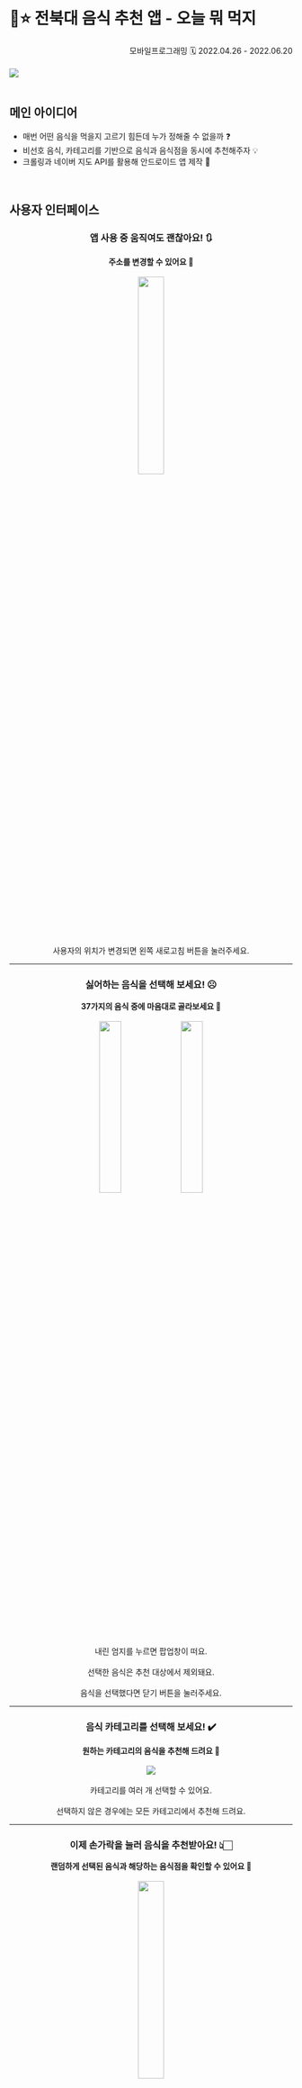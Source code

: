 # 🍴⭐ 전북대 음식 추천 앱 - 오늘 뭐 먹지

<div align="right">
  모바일프로그래밍
  🗓️ 2022.04.26 - 2022.06.20
</div>
<br>

<img src="https://github.com/irrso/mobile-programming-oneul-mwo-meokji/assets/105829324/f4a85689-9838-49ed-b82e-6cbb88db5cf7">
<br><br>

## 메인 아이디어
- 매번 어떤 음식을 먹을지 고르기 힘든데 누가 정해줄 수 없을까 ❓
- 비선호 음식, 카테고리를 기반으로 음식과 음식점을 동시에 추천해주자 💡
- 크롤링과 네이버 지도 API를 활용해 안드로이드 앱 제작 📲
<br>

## 사용자 인터페이스
<!--메인화면-->
<h3 align="center">
   앱 사용 중 움직여도 괜찮아요! 🔃
</h3>
<div align="center">

  **주소를 변경할 수 있어요 🤍** <br><br>
  <img src="https://github.com/irrso/mobile-programming-oneul-mwo-meokji/assets/105829324/95dee8d6-abba-4b2f-a019-ce49a5c2f0a3" width="30%" height="auto">
  <br><br>
  사용자의 위치가 변경되면 왼쪽 새로고침 버튼을 눌러주세요.
</div>
<hr>

<!--비선호음식-->
<h3 align="center">
   싫어하는 음식을 선택해 보세요! ☹️
</h3>
<div align="center">

  **37가지의 음식 중에 마음대로 골라보세요 🤍** <br><br>
  <img src="https://github.com/irrso/mobile-programming-oneul-mwo-meokji/assets/105829324/0bd9361a-0709-44e3-9fd8-df45ffdd7b58" width="28%" height="auto">
  <img src="https://github.com/irrso/mobile-programming-oneul-mwo-meokji/assets/105829324/614f3b43-0f67-454e-8f05-cfcb0a32cdda" width="28%" height="auto">
  <br><br>
  내린 엄지를 누르면 팝업창이 떠요.<br><br>
  선택한 음식은 추천 대상에서 제외돼요.<br><br>
  음식을 선택했다면 닫기 버튼을 눌러주세요.
</div>
<hr>

<!--카테고리-->
<h3 align="center">
   음식 카테고리를 선택해 보세요! ✔️
</h3>
<div align="center">

  **원하는 카테고리의 음식을 추천해 드려요 🤍** <br><br>
  <img src="https://github.com/irrso/mobile-programming-oneul-mwo-meokji/assets/105829324/56f9cb2c-1541-44b8-8555-71bdeabde3a3">
  <br><br>
  카테고리를 여러 개 선택할 수 있어요.<br><br>
  선택하지 않은 경우에는 모든 카테고리에서 추천해 드려요.
</div>
<hr>

<!--추천버튼-->
<h3 align="center">
   이제 손가락을 눌러 음식을 추천받아요! 👆🏻
</h3>
<div align="center">

  **랜덤하게 선택된 음식과 해당하는 음식점을 확인할 수 있어요 🤍** <br><br>
  <img src="https://github.com/irrso/mobile-programming-oneul-mwo-meokji/assets/105829324/b3bc6a23-af81-48bc-9943-1318ac5f7b45" width="30%" height="auto">
  <br><br>
  화면을 옆으로 넘기면 다른 음식점을 확인할 수 있어요.<br><br>
  다른 음식을 추천받고 싶다면 손가락을 다시 한번 눌러주세요.
</div>
<hr>

<!--거리,평점-->
<h3 align="center">
   음식점을 고르기 어렵다면 이 기능을 사용해 보세요! 🤔
</h3>
<div align="center">

  **거리순과 평점순으로 음식점들을 정렬할 수 있어요 🤍** <br><br>
  <img src="https://github.com/irrso/mobile-programming-oneul-mwo-meokji/assets/105829324/eb06abc6-7eac-4340-b75c-5125bc22573d" width="60%" height="auto"><br>
  <img src="https://github.com/irrso/mobile-programming-oneul-mwo-meokji/assets/105829324/95a3609b-b1ef-41c1-8f27-91b41f355b43" width="60%" height="auto">
  <br><br>
  거리순을 누르면 사용자와 거리가 가까운 순서대로 음식점을 확인할 수 있어요.<br><br>
  평점순을 누르면 평점이 높은 순서대로 음식점을 확인할 수 있어요.
</div>
<hr>

<!--음식점정보-->
<h3 align="center">
   음식점 화면을 눌러 정보를 확인해 보세요! 😋
</h3>
<div align="center">

  **팝업창에서 전화번호와 영업시간을 확인할 수 있어요 🤍** <br><br>
  <img src="https://github.com/irrso/mobile-programming-oneul-mwo-meokji/assets/105829324/4b280325-5acb-4412-919e-a00cf3b16afc" width="30%" height="auto">
  <br>
</div>
<hr>

<!--지도-->
<h3 align="center">
   하단의 지도 버튼을 눌러서 위치를 확인해봐요! 🗺️
</h3>
<div align="center">

  **네이버 지도에서 음식점의 위치를 확인할 수 있어요 🤍** <br><br>
  <img src="https://github.com/irrso/mobile-programming-oneul-mwo-meokji/assets/105829324/71f449a1-7770-4515-943f-657c0304c397" width="30%" height="auto">
  <br>
</div>
<br>

## 발표 영상
<a href="https://youtu.be/4uJ0ucmKLG8"><img src="https://img.shields.io/badge/Youtube-FF0000.svg?style=flat-square&logo=youtube&logoColor=white"/></a>
<br><br>

## 역할 분담
|팀원|팀원|
|:--:|:--:|
|[오소영](https://github.com/irrso)|[정성문](https://github.com/tjdans6342)|
|디자인 설계 및 XML 구현<br>네이버 지도 API 연동<br>기능 로직 구현 보조<br>형상관리|음식점 정보 크롤링<br>기능 로직 구현<br>발표|
<br>

## 기술 스택
|분류|기술 스택|
|:--:|--|
|크롤링|<img src="https://img.shields.io/badge/Selenium-43B02A.svg?style=flat-square&logo=selenium&logoColor=white"/> <img src="https://img.shields.io/badge/Python-3776AB.svg?style=flat-square&logo=python&logoColor=white"/>|
|앱 제작|<img src="https://img.shields.io/badge/Android-34A853.svg?style=flat-square&logo=android&logoColor=white"/> <img src="https://img.shields.io/badge/Android Studio-3DDC84.svg?style=flat-square&logo=androidstudio&logoColor=white"/> <img src="https://img.shields.io/badge/Java-007396.svg?style=flat-square&logo=java&logoColor=white"/> <img src="https://img.shields.io/badge/Naver Cloud Platform-03C75A.svg?style=flat-square&logo=naver&logoColor=white"/>|
|협업|<img src="https://img.shields.io/badge/KakaoTalk-FFCD00.svg?style=flat-square&logo=kakaotalk&logoColor=black"/> <img src="https://img.shields.io/badge/GitHub-181717.svg?style=flat-square&logo=github&logoColor=white"/>|

### Selenium
- 음식점들의 이름, 카테고리, 전화번호, 영업시간 등을 수집하기 위해 사용
- `crawling.xls`로 데이터 저장

### Naver Cloud Platform
- `Reverse Geocoding API` 사용
- 좌표를 도로명 주소로 변환하여 현재 사용자의 주소를 나타냄
<br>

## 시스템 개요
<!--xml 레이아웃--> <!--MainActivity, CreateBasicInfo, DislikeFragment, GetFood, InfoFragment, ShopFragment 구조-->
<br>

## 시스템 기능
### 주소 가져오기
- `setLocation()` 함수를 호출하여 GPS로 현재 위도, 경도를 가져옴
- `getaddress()` 함수를 호출하여 `Reverse Geocoding API`를 사용 [^id1]
   [^id1]: 🚩 초기에는 `Geocoder` 클래스를 사용하였지만, 도로명 주소로 변환되지 않아 정확한 주소를 받아 올 수 없어 변경
- HTTP 요청을 보내고 응답을 받아 도로명 주소를 가져옴
- 도로명 주소 미발견 시 지번 주소를 가져옴
<details>
    <summary> <img src="https://img.shields.io/badge/MainActivity.Java-007396.svg?style=flat-square"/> </summary>

  ```Java
   @Override
    protected void onCreate(Bundle savedInstanceState) {
        super.onCreate(savedInstanceState);
        setContentView(R.layout.activity_main);

        /// 현재주소 업데이트
        ActivityCompat.requestPermissions(MainActivity.this, REQUIRED_PERMISSIONS, 100);
        location_t = findViewById(R.id.location_t);
        setLocation(); location_t.setText(getaddress());
        refreshBtn = findViewById(R.id.refresh);
        refreshBtn.setOnClickListener(new View.OnClickListener() {
            @Override
            public void onClick(View view) {
                setLocation();
                runOnUiThread(new Runnable() {
                    @Override
                    public void run() {
                        location_t.setText(getaddress());
                    }
                });
            }
        });

    // 경도,위도
    public void setLocation(){
        gpsTracker = new GpsTracker(MainActivity.this);
        latitude = gpsTracker.getLatitude();
        longitude = gpsTracker.getLongitude();
    }

    /// 주소 가져오기
    public String getaddress() {
        String finalAddress = "도로명주소 미발견";
        String finalAddress2 = "지번주소 미발견";
        try {
            BufferedReader bufferedReader = null;
            StringBuilder stringBuilder = new StringBuilder();
            String coord = longitude+","+latitude;
            Log.d("coord", coord);
            String query = "https://naveropenapi.apigw.ntruss.com/map-reversegeocode/v2/gc?request=coordsToaddr&coords="
                    + coord + "&sourcecrs=epsg:4326&output=json&orders=roadaddr&output=xml";
            URL url = null;
            HttpURLConnection conn = null;

            BufferedReader bufferedReader2 = null;
            StringBuilder stringBuilder2 = new StringBuilder();
            String query2 = "https://naveropenapi.apigw.ntruss.com/map-reversegeocode/v2/gc?request=coordsToaddr&coords="
                    + coord + "&sourcecrs=epsg:4326&output=json&orders=addr&output=xml";
            URL url2 = null;
            HttpURLConnection conn2 = null;

            try {
                url = new URL(query);
                url2 = new URL(query2);
                Log.d("request", "URL 됨");
            } catch (MalformedURLException e) {
                Log.d("request", "URL 안됨");
            }
            try {
                conn = (HttpURLConnection) url.openConnection();
                conn2 = (HttpURLConnection) url2.openConnection();
            } catch (IOException e) {
                Log.d("request", "http 안됨");
            }

            //도로명 주소
            if (conn != null) {
                conn.setConnectTimeout(5000);
                conn.setReadTimeout(5000);
                try {
                    conn.setRequestMethod("GET");
                    Log.d("request", "conn 됨");
                } catch (ProtocolException e) {
                    Log.d("request", "conn 안됨");
                }
                conn.setRequestProperty("X-NCP-APIGW-API-KEY-ID", "3hxuop6xkd");
                conn.setRequestProperty("X-NCP-APIGW-API-KEY", "illyoSwD97UiNVfZs4SI4eso09HNJ0CHjHAeRgh2");
                conn.setDoInput(true);

                int responseCode = 0;
                try {
                    responseCode = conn.getResponseCode();
                    Log.d("request", responseCode + "");
                } catch (IOException e) {
                    Log.d("request", "responseCode 안됨");
                }

                if (responseCode == 200) {
                    bufferedReader = new BufferedReader(new InputStreamReader(conn.getInputStream()));
                } else {
                    bufferedReader = new BufferedReader(new InputStreamReader(conn.getErrorStream()));
                    Log.d("request", "if responseCode 안됨");
                }

                String line = null;
                while ((line = bufferedReader.readLine()) != null) {
                    stringBuilder.append(line + "\n");
                }

                Gson gson = new Gson();
                Log.d("request", String.valueOf(stringBuilder));
                Addresses address = gson.fromJson(String.valueOf(stringBuilder), Addresses.class);
                if (address.results.length != 0) {
                    finalAddress = address.results[0].region.area2.name+" ";
                    finalAddress += address.results[0].region.area3.name+" ";
                    finalAddress += address.results[0].land.name+" ";
                    finalAddress += address.results[0].land.number1;
                }
                Log.d("request", finalAddress);
                bufferedReader.close();
                conn.disconnect();
            }

            //지번 주소
            if (conn2 != null) {
                conn2.setConnectTimeout(5000);
                conn2.setReadTimeout(5000);
                try {
                    conn2.setRequestMethod("GET");
                    Log.d("request2", "conn 됨");
                } catch (ProtocolException e) {
                    Log.d("request2", "conn 안됨");
                }
                conn2.setRequestProperty("X-NCP-APIGW-API-KEY-ID", "3hxuop6xkd");
                conn2.setRequestProperty("X-NCP-APIGW-API-KEY", "illyoSwD97UiNVfZs4SI4eso09HNJ0CHjHAeRgh2");
                conn2.setDoInput(true);

                int responseCode2 = 0;
                try {
                    responseCode2 = conn.getResponseCode();
                    Log.d("request2", responseCode2 + "");
                } catch (IOException e) {
                    Log.d("request2", "responseCode 안됨");
                }

                if (responseCode2 == 200) {
                    bufferedReader2 = new BufferedReader(new InputStreamReader(conn2.getInputStream()));
                } else {
                    bufferedReader2 = new BufferedReader(new InputStreamReader(conn2.getErrorStream()));
                    Log.d("request", "if responseCode 안됨");
                }

                String line2 = null;
                while ((line2 = bufferedReader2.readLine()) != null) {
                    stringBuilder2.append(line2 + "\n");
                }

                Gson gson2 = new Gson();
                Log.d("request2", String.valueOf(stringBuilder2));
                Addresses address2 = gson2.fromJson(String.valueOf(stringBuilder2), Addresses.class);
                finalAddress2 = address2.results[0].region.area2.name+" ";
                finalAddress2 += address2.results[0].region.area3.name+" ";
                finalAddress2 += address2.results[0].land.number1;
                if (address2.results[0].land.number2.length() != 0) finalAddress2 += "-" + address2.results[0].land.number2;
                Log.d("request2", finalAddress2);
                bufferedReader2.close();
                conn2.disconnect();
            }
        } catch (IOException e) {
            e.printStackTrace();
        }
        if(finalAddress != "도로명주소 미발견"){ return finalAddress; }
        else{ return finalAddress2; }
    }
  ```
</details>

### 팝업창 띄우기
- `DialogFragment`를 커스텀하여 팝업창 형식으로 구현 [^id2]
  [^id2]: 🚩 초기에는 `ExpendableListView`로 구현하였으나 사용 편의성을 위해 팝업 형식으로 구현

<details>
    <summary> <img src="https://img.shields.io/badge/DislikeFragment.Java-007396.svg?style=flat-square"/> </summary>

  ```Java
   public class DislikeFragment extends DialogFragment {

    Button closeBtn;
    Button[] disBtn = new Button[37];
    int[] dId = {
            R.id.bibimbap, R.id.calgooksu, R.id.gooksu, R.id.gookbap, R.id.haejanggook, R.id.gopchang, R.id.ssapbap, R.id.budaezzigae, R.id.zzimdark, R.id.soondae,
            R.id.naengmyen, R.id.gogi, R.id.zockbal, R.id.dosirock, R.id.pasta, R.id.dongas, R.id.steak, R.id.pizza, R.id.pilaf, R.id.hamburger,
            R.id.sandwitch, R.id.toast, R.id.kebap, R.id.soba, R.id.ramen, R.id.chobap, R.id.hoe, R.id.yeoneh, R.id.oodong, R.id.kare,
            R.id.zzazangmyen, R.id.zzamppong, R.id.maratang, R.id.tangsuyook, R.id.tteokboki, R.id.kimbap, R.id.chicken
    };

    /*public DislikeFragment() {
        // Required empty public constructor
    }

    public static DislikeFragment newInstance(String param1, String param2) {
        DislikeFragment fragment = new DislikeFragment();
        return fragment;
    }*/

    @Override
    public void onCreate(Bundle savedInstanceState) {
        super.onCreate(savedInstanceState);
        setStyle(STYLE_NO_TITLE, R.style.custom_dialog);
    }

    @Override
    public View onCreateView(LayoutInflater inflater, ViewGroup container,
                             Bundle savedInstanceState) {
        View view = inflater.inflate(R.layout.fragment_dislike, container, false);

        closeBtn = view.findViewById(R.id.closeBtn);
        closeBtn.setOnClickListener(new View.OnClickListener() {
            @Override
            public void onClick(View view) {
                dismiss();
            }
        });

        // 비선호 버튼 클릭
        for(int i = 0; i < 37; i++){
            disBtn[i] = view.findViewById(dId[i]);
            int index = i;
            disBtn[i].setOnClickListener(new View.OnClickListener() {
                @Override
                public void onClick(View view) {
                    setClicked(index);
                }
            });
            // 길게 누르면 선호 쌉가능
            disBtn[i].setOnLongClickListener(new View.OnLongClickListener() {
                @Override
                public boolean onLongClick(View view) {
                    setLongClicked(index);
                    return true;
                }
            });
        }

        //값 복원
        for (int i = 0; i < 37; i++) {
            if(((MainActivity)MainActivity.context).dislike[i] == true){
                disBtn[i].setBackgroundResource(R.drawable.button_round_clicked); disBtn[i].setTextColor(Color.WHITE);}
        }

        return view;
    }

    public void setClicked(int i){
        if(((MainActivity)MainActivity.context).dislike[i] == false){ disBtn[i].setBackgroundResource(R.drawable.button_round_clicked); disBtn[i].setTextColor(Color.WHITE); ((MainActivity)MainActivity.context).dislike[i] = true;}
        else{ disBtn[i].setBackgroundResource(R.drawable.button_round); disBtn[i].setTextColor(Color.parseColor("#919191")); ((MainActivity)MainActivity.context).dislike[i] = false; }
    }

    public void setLongClicked(int idx) {
        for (int i=0; i<37; i++) {
            disBtn[i].setBackgroundResource(R.drawable.button_round_clicked);
            disBtn[i].setTextColor(Color.WHITE);
            ((MainActivity)MainActivity.context).dislike[i] = true;
        }
        setClicked(idx);
    }
}
  ```
</details>

<details>
    <summary> <img src="https://img.shields.io/badge/InfoFragment.Java-007396.svg?style=flat-square"/> </summary>

  ```Java
   public class InfoFragment extends DialogFragment {

    Button closeBtn2, phoneImg, timeImg;
    TextView name, classification, phoneNum, phoneNum_t, worktime, worktime_t;

    /*public InfoFragment() {
        // Required empty public constructor
    }

    public static InfoFragment newInstance(String param1, String param2) {
        InfoFragment fragment = new InfoFragment();
        Bundle args = new Bundle();
        fragment.setArguments(args);
        return fragment;
    }*/

    @Override
    public void onCreate(Bundle savedInstanceState) {
        super.onCreate(savedInstanceState);
        setStyle(STYLE_NO_TITLE, R.style.custom_dialog);
    }

    @Override
    public View onCreateView(LayoutInflater inflater, ViewGroup container,
                             Bundle savedInstanceState) {
        View view =  inflater.inflate(R.layout.fragment_info, container, false);

        name = view.findViewById(R.id.name);
        classification = view.findViewById(R.id.classification);
        phoneNum = view.findViewById(R.id.phoneNum);
        worktime = view.findViewById(R.id.worktime);
        phoneNum_t = view.findViewById(R.id.phoneNum_t);
        worktime_t = view.findViewById(R.id.worktime_t);
        phoneImg = view.findViewById(R.id.phoneImg);
        timeImg = view.findViewById(R.id.timeImg);

        transContext();

        closeBtn2 = view.findViewById(R.id.closeBtn2);
        closeBtn2.setOnClickListener(new View.OnClickListener() {
            @Override
            public void onClick(View view) {
                dismiss();
            }
        });
        return view;
    }

    public void transContext(){
        for (int i = 0; i < ((MainActivity)MainActivity.context).num_page; i++){
            if(((MainActivity)MainActivity.context).pager.getCurrentItem() == i){
                name.setText(((MainActivity)MainActivity.context).name[i]);
                classification.setText(((MainActivity)MainActivity.context).classfication[i]);
                if (((MainActivity)MainActivity.context).phoneNum[i].charAt(0) != '0') phoneNum.setText("전화번호 정보 없음");
                else phoneNum.setText(((MainActivity)MainActivity.context).phoneNum[i]);
                worktime.setText(((MainActivity)MainActivity.context).worktime[i]);
                if(((MainActivity)MainActivity.context).name[i] != null){
                    phoneNum_t.setText("전화번호"); phoneImg.setVisibility(View.VISIBLE);
                    worktime_t.setText("영업시간"); timeImg.setVisibility(View.VISIBLE);
                }
            }
        }
    }
}
  ```
</details>

### 추천 기능
- `CreateGetGood()` 함수를 호출하여 `GetFood` 객체 `GF` 생성
- `SetSortedPage()` 함수를 호출하여 `setShop()`, `setPager()` 함수 호출
- `CreateBasicInfo` 객체 `CBI` 생성하여 `get_path()` 함수를 호출하여 `crawling.xls`에서 음식점 데이터 가져옴

<details>
    <summary> <img src="https://img.shields.io/badge/MainActivity.Java-007396.svg?style=flat-square"/> </summary>

  ```Java
        /// selectBtn 클릭
        selectBtn = findViewById(R.id.selectBtn);
        selectBtn.setOnClickListener(new View.OnClickListener() {
            @Override
            public void onClick(View view) {
                CreateGetFood(); // GetFood() 객체 생성
                setSortedPage(); // 옵션에 맞게 가게 띄우기
            }
        });

        context = this; //MainActivity 변수 사용

        CreateBasicInfo CBI =  new CreateBasicInfo();
        basicInfo = CBI.basicInfo;
        nameToIdx = CBI.nameToIdx;


    /// 엑셀 불러오기
    public InputStream get_path() {
        try {
            InputStream temp_is = getBaseContext().getResources().getAssets().open("crawling.xls");
            return temp_is;
        } catch (Exception e){
            e.printStackTrace();
            Log.d("crawling", "안됨");
            return null;
        }
    }


    // GetFood() 객체 생성
    public void CreateGetFood() {
        // 카테고리 업데이트
        for (int i=0; i<37; i++) categoryFoods[i] = false;
        for (int i=0; i<6; i++) {
            if (category[i]) {
                for (Integer j : categoryList.get(i)) categoryFoods[j] = true;
            }
        }
        // GetFood 객체 생성
        GF = new GetFood(context);
    }


    // 정렬 옵션에 맞게 띄우기
    public void setSortedPage() {
        num_page = GF.SIZE; // 페이지 개수 지정
        setShop();
        setPager();
        mapBtn.setVisibility(View.VISIBLE); infoBtn.setVisibility(View.VISIBLE);
        leftBtn.setVisibility(View.VISIBLE); rightBtn.setVisibility(View.VISIBLE);
        food_t = findViewById(R.id.food_t); food_t.setText(GF.food);
        Log.d("dist", latitude+","+longitude);
    }
  ```
</details>

<details>
    <summary> <img src="https://img.shields.io/badge/GetFood.Java-007396.svg?style=flat-square"/> </summary>

  ```Java
   public GetFood(Context context) { // 입력(double latitude, double longitude) => distanceInfo
        // 랜덤하게 음식 하나 뽑기
        int foodIdx;
        {
            // 카테고리 음식 & 비선호 음식 처리
            boolean isNotSelected = true;
            for (int i = 0; i < 6; i++) {
                if (category[i]) isNotSelected = false;
            }
            if (isNotSelected) {
                for (int i = 0; i < 37; i++) categoryFoods[i] = true;
            }

            // 예외인 경우 처리 (뽑힐 후보가 없는 경우)
            boolean flag = false;
            for (int i = 0; i < 37; i++) {
                if (!dislike[i] && categoryFoods[i]) flag = true;
            }
            if (!flag) { // 예외 처리 (비선호가 37개인 경우)
                Toast.makeText(context, "카테고리와 비선호 음식을 확인해주세요.", Toast.LENGTH_SHORT).show();
                for (int i = 0; i < 37; i++) dislike[i] = false;
            }

            // 후보 중에서 랜덤하게 선택
            while (true) {
                foodIdx = random.nextInt(37);
                if (!dislike[foodIdx] && categoryFoods[foodIdx]) break;
            }
        }
        food = idxToName[foodIdx];
        SIZE = basicInfo.get(foodIdx).size();
        Log.d("getFood", food + " / " + foodIdx + " / " + SIZE); //


        // 거리 계산해서 basicInfo 의 distance 에 넣기
        {
            double cur_lat = ((MainActivity)MainActivity.context).longitude;
            double cur_lon = ((MainActivity)MainActivity.context).latitude;
            for (int i=0; i<SIZE; i++) {
                double shop_lat = Double.parseDouble(basicInfo.get(foodIdx).get(i).latitude);
                double shop_lon = Double.parseDouble(basicInfo.get(foodIdx).get(i).longitude);
                double dist = calculateDistance(cur_lat, cur_lon, shop_lat, shop_lon);
                dist = Math.round(dist*1000);
                basicInfo.get(foodIdx).get(i).distance = dist;
            }
        }


        // 랜덤 배열 만들기
        int[] randomIdx = new int[SIZE]; {
            Integer[] array = new Integer[SIZE];
            for (int i = 0; i < SIZE; i++) array[i] = i;
            List<Integer> list = Arrays.asList(array);

            Collections.shuffle(list);
            list.toArray(array);
            for (int i=0; i<SIZE; i++) randomIdx[i] = array[i];
        }
        for (int i=0; i<SIZE; i++) randomInfo.add(basicInfo.get(foodIdx).get(randomIdx[i]));


        // 평점 배열 만들기
        int[] rankIdx = new int[SIZE]; {
            double[][] array = new double[SIZE][2];
            for (int i=0; i<SIZE; i++) {
                double rank;
                {
                    String rankStr = basicInfo.get(foodIdx).get(i).rank;
                    try {
                        rank = Double.parseDouble(rankStr);
                    } catch (Exception e) {
                        rank = 0.0;
                    }
                }

                int idx = i;

                array[i][0] = rank;
                array[i][1] = idx;
            }
            Arrays.sort(array, Comparator.comparingDouble(o1 -> o1[0]));

            double[][] array2 = new double[SIZE][2];
            for (int i=0; i<SIZE; i++) {
                array2[i][0] = array[SIZE-i-1][0];
                array2[i][1] = array[SIZE-i-1][1];
            }

            for (int i=0; i<SIZE; i++) rankIdx[i] = (int) array2[i][1];
        }
        for (int i=0; i<SIZE; i++) rankInfo.add(basicInfo.get(foodIdx).get(rankIdx[i]));
  ```
</details>

<details>
    <summary> <img src="https://img.shields.io/badge/CreateBasicInfo.Java-007396.svg?style=flat-square"/> </summary>

  ```Java
   public class CreateBasicInfo {
    Vector<Vector<BasicInfo>> basicInfo = new Vector<Vector<BasicInfo>>(37);
    HashMap<String, Integer> nameToIdx = new HashMap<String, Integer>();


    public CreateBasicInfo() {
        for(int i=0; i<37; i++) basicInfo.add(new Vector<BasicInfo>());

        String[] foods = ((MainActivity)MainActivity.context).idxToName;

        // 엑셀에서 데이터 받아오기
        try {
            InputStream is = ((MainActivity)MainActivity.context).get_path();
            POIFSFileSystem fs = new POIFSFileSystem(is);
            HSSFWorkbook wb = new HSSFWorkbook(fs);

            for (int foodIdx=0; foodIdx<foods.length; foodIdx++) {
                // name -> idx 매핑
                nameToIdx.put(foods[foodIdx], foodIdx);

//                Log.d("crawling", "food idx is : " + foodIdx + " " + foods[foodIdx]); //
                Log.d("crawling", "food idx is : " + nameToIdx.get(foods[foodIdx]) + " " + foods[foodIdx]); //
                Sheet sheet = wb.getSheet(foods[foodIdx]);

                for (int i = 0; i < sheet.getPhysicalNumberOfRows(); i++) {
                    if (i == 0) continue;
                    Row row = sheet.getRow(i);
                    String[] s = new String[9];

                    if (row != null) {
                        for (int j = 0; j <= row.getPhysicalNumberOfCells(); j++) { // 블록 단위 처리
                            Cell cell = row.getCell(j);

                            if (cell == null) continue;
                            else {
                                switch(cell.getCellType()){
                                    case FORMULA:
                                        s[j] = cell.getCellFormula();
                                        break;
                                    case NUMERIC:
                                        s[j] = cell.getNumericCellValue()+"";
                                        break;
                                    case STRING:
                                        s[j] = cell.getStringCellValue()+"";
                                        break;
                                    case BLANK:
                                        s[j] = cell.getBooleanCellValue()+"";
                                        break;
                                    case ERROR:
                                        s[j] = cell.getErrorCellValue()+"";
                                        break;
                                }
                            }
                        }
                    }
                    BasicInfo temp = new BasicInfo(s);
                    basicInfo.get(foodIdx).add(temp);
                }
                Log.d("crawling", "v.get(foodIdx).size() is : " + basicInfo.get(nameToIdx.get(foods[foodIdx])).size()); //
                Log.d("crawling", "됨");

            }
        }
        catch (Exception e){
            e.printStackTrace();
            Log.d("crawling", "안됨");
        }
//        Log.d("crawling", v.get(2).get(1).phoneNum);
    }


}
  ```
</details>


### 음식점 화면 구성
- `ViewPager2`를 사용하여 음식점 화면을 옆으로 넘길 수 있게 구현
- `CircleIndicator3`를 사용하여 현재 페이지의 인덱스를 표현

<details>
    <summary> <img src="https://img.shields.io/badge/MainActivity.Java-007396.svg?style=flat-square"/> </summary>

  ```Java
   // ViewPager, Indicator 설정
    public void setPager(){
        //ViewPager2
        pager = findViewById(R.id.viewPager);
        PagerAdapter adapter = new PagerAdapter(this);
        pager.setAdapter(adapter);

        //pager 설정
        pager.registerOnPageChangeCallback(new ViewPager2.OnPageChangeCallback() {
            @Override
            public void onPageSelected(int position) {
                super.onPageSelected(position);
                indicator.animatePageSelected(position);
                POSITION = position;
            }
        });

        //Indicator
        indicator = findViewById(R.id.indicator);
        indicator.setViewPager(pager);
        indicator.createIndicators(num_page, 0);
    }
  ```
</details>

<details>
    <summary> <img src="https://img.shields.io/badge/activity_main.xml.Java-007396.svg?style=flat-square"/> </summary>

  ```Java
   <FrameLayout
        android:layout_width="match_parent"
        android:layout_height="320dp">

        <androidx.viewpager2.widget.ViewPager2
            android:id="@+id/viewPager"
            android:layout_width="match_parent"
            android:layout_height="match_parent" />

        <me.relex.circleindicator.CircleIndicator3
            android:id="@+id/indicator"
            android:layout_width="match_parent"
            android:layout_height="wrap_content"
            android:layout_gravity="bottom"
            android:layout_marginBottom="10dp"
            app:ci_drawable="@drawable/indicator_selected"
            app:ci_drawable_unselected="@drawable/indicator_unselected"
            app:ci_height="7dp"
            app:ci_margin="4dp"
            app:ci_width="7dp" />
    </FrameLayout>
  ```
</details>

## 토스트 메시지
- 비선호 음식 선택과 카테고리 기능을 통해 추천할 수 있는 음식이 존재하지 않는 경우 알림
- 정상 작동을 위해 비선호 음식 선택을 배제하여 카테고리 만으로 음식을 추천
<img src="https://github.com/irrso/mobile-programming-oneul-mwo-meokji/assets/105829324/a21b9657-d76c-42f4-8fd4-e9f53f25db35">

<details>
    <summary> <img src="https://img.shields.io/badge/GetFood.Java-007396.svg?style=flat-square"/> </summary>

  ```Java
            // 예외인 경우 처리 (뽑힐 후보가 없는 경우)
            boolean flag = false;
            for (int i = 0; i < 37; i++) {
                if (!dislike[i] && categoryFoods[i]) flag = true;
            }
            if (!flag) { // 예외 처리 (비선호가 37개인 경우)
                Toast.makeText(context, "카테고리와 비선호 음식을 확인해주세요.", Toast.LENGTH_SHORT).show();
                for (int i = 0; i < 37; i++) dislike[i] = false;
            }

            // 후보 중에서 랜덤하게 선택
            while (true) {
                foodIdx = random.nextInt(37);
                if (!dislike[foodIdx] && categoryFoods[foodIdx]) break;
            }
  ```
</details>
